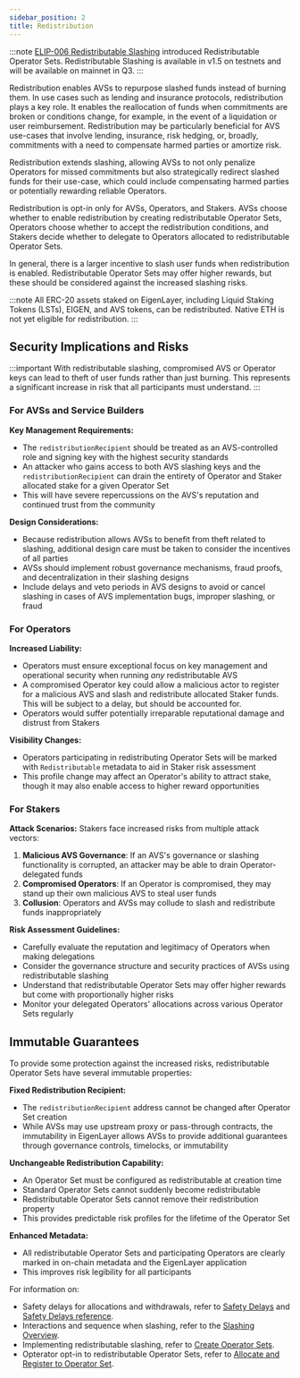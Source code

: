 ```yaml
---
sidebar_position: 2
title: Redistribution
---
```


:::note
[ELIP-006 Redistributable Slashing](https://github.com/eigenfoundation/ELIPs/blob/main/ELIPs/ELIP-006.md) introduced Redistributable Operator Sets.
Redistributable Slashing is available in v1.5 on testnets and will be available on mainnet in Q3.
:::

Redistribution enables AVSs to repurpose slashed funds instead of burning them. In use cases such as lending and insurance protocols, 
redistribution plays a key role. It enables the reallocation of funds when commitments are broken or conditions change, for example, 
in the event of a liquidation or user reimbursement. Redistribution may be particularly beneficial for AVS use-cases that involve 
lending, insurance, risk hedging, or, broadly, commitments with a need to compensate harmed parties or amortize risk.

Redistribution extends slashing, allowing AVSs to not only penalize Operators for missed commitments but also strategically 
redirect slashed funds for their use-case, which could include compensating harmed parties or potentially rewarding reliable Operators.

Redistribution is opt-in only for AVSs, Operators, and Stakers. AVSs choose whether to enable redistribution by creating
redistributable Operator Sets, Operators choose whether to accept the redistribution conditions, and Stakers decide whether 
to delegate to Operators allocated to redistributable Operator Sets.

In general, there is a larger incentive to slash user funds when redistribution is enabled. Redistributable Operator Sets 
may offer higher rewards, but these should be considered against the increased slashing risks.

:::note
All ERC-20 assets staked on EigenLayer, including Liquid Staking Tokens (LSTs), EIGEN, and AVS tokens, can be redistributed. Native ETH is not 
yet eligible for redistribution.
:::

## Security Implications and Risks

:::important
With redistributable slashing, compromised AVS or Operator keys can lead to theft of user funds rather than just burning. This represents a significant increase in risk that all participants must understand.
:::

### For AVSs and Service Builders

**Key Management Requirements:**
- The `redistributionRecipient` should be treated as an AVS-controlled role and signing key with the highest security standards
- An attacker who gains access to both AVS slashing keys and the `redistributionRecipient` can drain the entirety of Operator and Staker allocated stake for a given Operator Set
- This will have severe repercussions on the AVS's reputation and continued trust from the community

**Design Considerations:**
- Because redistribution allows AVSs to benefit from theft related to slashing, additional design care must be taken to consider the incentives of all parties
- AVSs should implement robust governance mechanisms, fraud proofs, and decentralization in their slashing designs
- Include delays and veto periods in AVS designs to avoid or cancel slashing in cases of AVS implementation bugs, improper slashing, or fraud

### For Operators

**Increased Liability:**
- Operators must ensure exceptional focus on key management and operational security when running *any* redistributable AVS
- A compromised Operator key could allow a malicious actor to register for a malicious AVS and slash and redistribute allocated Staker funds. This will be subject to a delay, but should be accounted for.
- Operators would suffer potentially irreparable reputational damage and distrust from Stakers

**Visibility Changes:**
- Operators participating in redistributing Operator Sets will be marked with `Redistributable` metadata to aid in Staker risk assessment
- This profile change may affect an Operator's ability to attract stake, though it may also enable access to higher reward opportunities

### For Stakers

**Attack Scenarios:**
Stakers face increased risks from multiple attack vectors:

1. **Malicious AVS Governance**: If an AVS's governance or slashing functionality is corrupted, an attacker may be able to drain Operator-delegated funds
2. **Compromised Operators**: If an Operator is compromised, they may stand up their own malicious AVS to steal user funds
3. **Collusion**: Operators and AVSs may collude to slash and redistribute funds inappropriately

**Risk Assessment Guidelines:**
- Carefully evaluate the reputation and legitimacy of Operators when making delegations
- Consider the governance structure and security practices of AVSs using redistributable slashing
- Understand that redistributable Operator Sets may offer higher rewards but come with proportionally higher risks
- Monitor your delegated Operators' allocations across various Operator Sets regularly

## Immutable Guarantees

To provide some protection against the increased risks, redistributable Operator Sets have several immutable properties:

**Fixed Redistribution Recipient:**
- The `redistributionRecipient` address cannot be changed after Operator Set creation
- While AVSs may use upstream proxy or pass-through contracts, the immutability in EigenLayer allows AVSs to provide additional guarantees through governance controls, timelocks, or immutability

**Unchangeable Redistribution Capability:**
- An Operator Set must be configured as redistributable at creation time
- Standard Operator Sets cannot suddenly become redistributable
- Redistributable Operator Sets cannot remove their redistribution property
- This provides predictable risk profiles for the lifetime of the Operator Set

**Enhanced Metadata:**
- All redistributable Operator Sets and participating Operators are clearly marked in on-chain metadata and the EigenLayer application
- This improves risk legibility for all participants

For information on: 

* Safety delays for allocations and withdrawals, refer to [Safety Delays](safety-delays-concept.md) and [Safety Delays reference](../../reference/safety-delays-reference.md).
* Interactions and sequence when slashing, refer to the [Slashing Overview](slashing-concept.md).
* Implementing redistributable slashing, refer to [Create Operator Sets](../../developers/howto/build/operator-sets/create-operator-sets.md).
* Opterator opt-in to redistributable Operator Sets, refer to [Allocate and Register to Operator Set](../../operators/howto/operator-sets.md).

